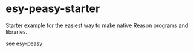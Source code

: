 # esy-peasy-starter
Starter example for the easiest way to make native Reason programs and
libraries.


see [esy-peasy](http://github.com/jordwalke/esy-peasy)

